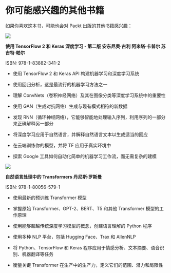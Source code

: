 # 你可能感兴趣的其他书籍

如果你喜欢这本书，可能也会对 Packt 出版的其他书籍感兴趣：

![](https://www.packtpub.com/product/deep-learning-with-tensorflow-2-and-keras-second-edition/9781838823412)

**使用 TensorFlow 2 和 Keras 深度学习 - 第二版 安东尼奥·古利 阿米塔·卡普尔 苏吉特·帕尔**

ISBN: 978-1-83882-341-2

+   使用 TensorFlow 2 和 Keras API 构建机器学习和深度学习系统

+   使用回归分析，这是最流行的机器学习方法之一

+   理解 ConvNets（卷积神经网络）及其在图像分类等深度学习系统中的重要性

+   使用 GAN（生成对抗网络）生成与现有模式相符的新数据

+   发现 RNN（循环神经网络），它能够智能地处理输入序列，利用序列的一部分来正确解释另一部分

+   将深度学习应用于自然语言，并解释自然语言文本以生成适当的回应

+   在云端训练你的模型，并将 TF 应用于真实环境中

+   探索 Google 工具如何自动化简单的机器学习工作流，而无需复杂的建模

![](https://www.packtpub.com/product/transformers-for-natural-language-processing/9781800565791)

**自然语言处理中的 Transformers 丹尼斯·罗斯曼**

ISBN: 978-1-80056-579-1

+   使用最新的预训练 Transformer 模型

+   掌握原始 Transformer、GPT-2、BERT、T5 和其他 Transformer 模型的工作原理

+   使用能够超越传统深度学习模型的概念，创建语言理解的 Python 程序

+   使用多种 NLP 平台，包括 Hugging Face、Trax 和 AllenNLP

+   将 Python、TensorFlow 和 Keras 程序应用于情感分析、文本摘要、语音识别、机器翻译等任务

+   衡量关键 Transformer 在生产中的生产力，定义它们的范围、潜力和局限性
